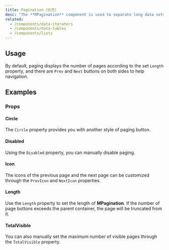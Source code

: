 ```yaml
---
title: Pagination（分页）
desc: "The **MPagination** component is used to separate long data sets so that user data information can be known. Provided the amount, the paging component will automatically scale. The current maintenance page provides value easily."
related:
  - /components/data-iterators
  - /components/data-tables
  - /components/lists
---
```


## Usage

By default, paging displays the number of pages according to the set `Length` property, and there are `Prev` and `Next` buttons on both sides to help navigation.

<pagination-usage></pagination-usage>

## Examples

### Props

#### Circle

The `Circle` property provides you with another style of paging button.

<example file="" />

#### Disabled

Using the `Disabled` property, you can manually disable paging.

<example file="" />

#### Icon

The icons of the previous page and the next page can be customized through the `PrevIcon` and `NextIcon` properties.

<example file="" />

#### Length

Use the `Length` property to set the length of **MPagination**. If the number of page buttons exceeds the parent container, the page will be truncated from it.

<example file="" />

#### TotalVisible

You can also manually set the maximum number of visible pages through the `TotalVisible` property.

<example file="" />